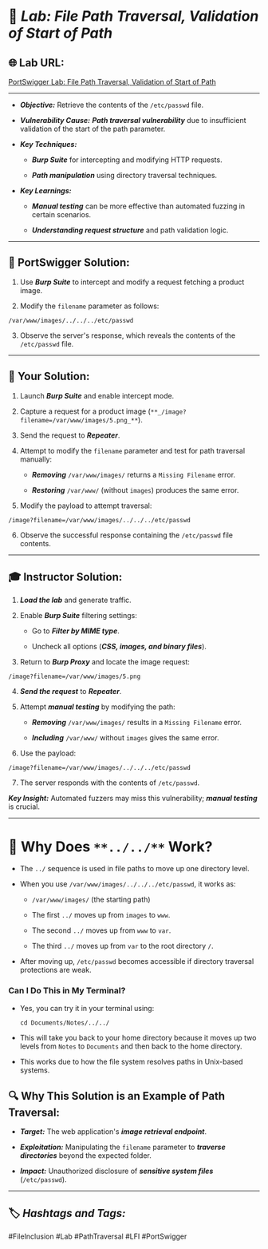 # 🚀 **_Lab: File Path Traversal, Validation of Start of Path_**

## 🌐 Lab URL:

[PortSwigger Lab: File Path Traversal, Validation of Start of Path](https://portswigger.net/web-security/file-path-traversal/lab-validate-start-of-path)

---

- **_Objective:_** Retrieve the contents of the `/etc/passwd` file.
    
- **_Vulnerability Cause:_** **_Path traversal vulnerability_** due to insufficient validation of the start of the path parameter.
    
- **_Key Techniques:_**
    
    - **_Burp Suite_** for intercepting and modifying HTTP requests.
        
    - **_Path manipulation_** using directory traversal techniques.
        
- **_Key Learnings:_**
    
    - **_Manual testing_** can be more effective than automated fuzzing in certain scenarios.
        
    - **_Understanding request structure_** and path validation logic.
        

---

## 📖 PortSwigger Solution:

1. Use **_Burp Suite_** to intercept and modify a request fetching a product image.
    
2. Modify the `filename` parameter as follows:
    

```
/var/www/images/../../../etc/passwd
```

3. Observe the server's response, which reveals the contents of the `/etc/passwd` file.
    

---

## 🧩 Your Solution:

1. Launch **_Burp Suite_** and enable intercept mode.
    
2. Capture a request for a product image (`**_/image?filename=/var/www/images/5.png_**`).
    
3. Send the request to **_Repeater_**.
    
4. Attempt to modify the `filename` parameter and test for path traversal manually:
    
    - **_Removing_** `/var/www/images/` returns a `Missing Filename` error.
        
    - **_Restoring_** `/var/www/` (without `images`) produces the same error.
        
5. Modify the payload to attempt traversal:
    

```
/image?filename=/var/www/images/../../../etc/passwd
```

6. Observe the successful response containing the `/etc/passwd` file contents.


---

## 🎓 Instructor Solution:

1. **_Load the lab_** and generate traffic.
    
2. Enable **_Burp Suite_** filtering settings:
    
    - Go to **_Filter by MIME type_**.
        
    - Uncheck all options (**_CSS, images, and binary files_**).
        
3. Return to **_Burp Proxy_** and locate the image request:
    

```
/image?filename=/var/www/images/5.png
```

4. **_Send the request_** to **_Repeater_**.
    
5. Attempt **_manual testing_** by modifying the path:
    
    - **_Removing_** `/var/www/images/` results in a `Missing Filename` error.
        
    - **_Including_** `/var/www/` without `images` gives the same error.
        
6. Use the payload:
    

```
/image?filename=/var/www/images/../../../etc/passwd
```

7. The server responds with the contents of `/etc/passwd`.
    

**_Key Insight:_** Automated fuzzers may miss this vulnerability; **_manual testing_** is crucial.

---
# 📖 Why Does `**../../**`  Work?

- The `../` sequence is used in file paths to move up one directory level.
    
- When you use `/var/www/images/../../../etc/passwd`, it works as:
    
    - `/var/www/images/` (the starting path)
        
    - The first `../` moves up from `images` to `www`.
        
    - The second `../` moves up from `www` to `var`.
        
    - The third `../` moves up from `var` to the root directory `/`.
        
- After moving up, `/etc/passwd` becomes accessible if directory traversal protections are weak.
    

### Can I Do This in My Terminal?

- Yes, you can try it in your terminal using:
    
    ```
    cd Documents/Notes/../../
    ```
    
- This will take you back to your home directory because it moves up two levels from `Notes` to `Documents` and then back to the home directory.
    
- This works due to how the file system resolves paths in Unix-based systems.


## 🔍 Why This Solution is an Example of Path Traversal:

- **_Target:_** The web application's **_image retrieval endpoint_**.

- **_Exploitation:_** Manipulating the `filename` parameter to **_traverse directories_** beyond the expected folder.

- **_Impact:_** Unauthorized disclosure of **_sensitive system files_** (`/etc/passwd`).

---

## 🏷️ **_Hashtags and Tags:_**

#FileInclusion #Lab #PathTraversal #LFI #PortSwigger